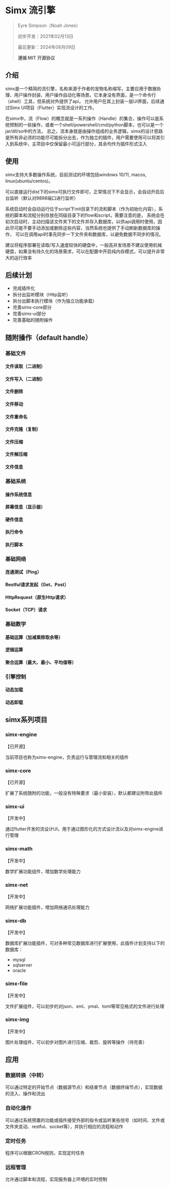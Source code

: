 # Simx 流引擎

> Eyre Simpson（Noah Jones）
>
> 初步开发：2021年02月13日
> 
> 最后更新：2024年08月09日
>
> **遵循 MIT 开源协议**

## 介绍
simx是一个精简的流引擎，名称来源于作者的宠物名称缩写，主要应用于数据处理、用户操作封装、用户操作自动化等场景。它本身没有界面，是一个命令行（shell）工具，但系统对外提供了api，
允许用户在其上封装一层UI界面，后续通过Simx UI项目（Flutter）实现流设计的工作。

在simx中，流（Flow）的概念就是一系列操作（Handle）的集合，操作可以是系统预制的一些操作，或者一个shell/powershell/cmd/python脚本，也可以是一个jar/dll/so中的方法，
总之，流本身就是由操作组成的业务逻辑，simx的设计思路是所有非必须的功能尽可能拆分出去，作为独立的插件，用户需要使用可以将其引入到系统中，主项目中仅保留最小可运行部分，其余均作为插件形式注入

## 使用

simx支持大多数操作系统，目前测试的环境包括windows 10/11, macos, linux(ubuntu/centos)。

可以直接运行dist下的simx可执行文件即可，正常情况下不会显示，会自动开启后台监听（默认对9898端口进行监听）

系统启动时会自动运行位于script下init目录下的流和脚本（作为初始化内容），系统的脚本和流程分别存放在同级目录下的flow和script，需要注意的是，
系统会在初次启动时，主动扫描该文件夹下的文件并存入数据库，以供api调用时使用，因此尽可能不要手动添加或删除这些内容，当然系统也提供了手动刷新数据库的操作，
可以在调用api时事先同步一下文件夹和数据库，以避免数据不同步的情况。

建议将程序部署在读取/写入速度较快的硬盘中，一般高并发场景不建议使用机械硬盘，如果没有持久化的场景需求，可以在配置中开启纯内存模式，可以提升非常大的运行效率

## 后续计划

- 完成插件化
- 拆分出监听模块（Http监听）
- 拆分出脚本执行模块（作为独立功能承载）
- 完善simx-core部分
- 完善simx-ui部分
- 完善基础的随附操作

## 随附操作（default handle）

### 基础文件

#### 文件读取（二进制）

#### 文件写入（二进制）

#### 文件删除

#### 文件移动

#### 文件重命名

#### 文件克隆（复制）

#### 文件压缩

#### 文件解压缩

#### 文件信息

### 基础系统

#### 操作系统信息

#### 屏幕信息（显示器）

#### 硬件信息

#### 执行命令

#### 执行脚本

### 基础网络

#### 连通测试（Ping）

#### Restful请求发起（Get、Post）

#### HttpRequest（原生Http请求）

#### Socket（TCP）请求

### 基础数学

#### 基础运算（加减乘除取余等）

#### 逻辑运算

#### 聚合运算（最大、最小、平均值等）

### 引擎控制

#### 动态加载

#### 动态卸载

## simx系列项目

### simx-engine

【已开源】

当前项目也称为simx-engine，负责运行与管理流和相关的插件

### simx-core

【已开源】

扩展了系统随附的功能，一般没有特殊要求（最小安装），默认都建议附带此插件

### simx-ui

【开发中】

通过flutter开发的流设计UI，用于通过图形化的方式设计流以及对simx-engine进行管理

### simx-math

【开发中】

数学扩展功能组件，增加数学处理能力

### simx-net

【开发中】

网络扩展功能插件，增加网络通讯处理能力

### simx-db

【开发中】

数据库扩展功能插件，可对多种常见数据库进行扩展使用，此插件计划支持以下的数据库：

- mysql
- sqlserver
- oracle

### simx-file

【开发中】

文件扩展组件，可以初步的对json、xml、ymal、toml等常见格式的文件进行处理

### simx-img

【开发中】

图片处理组件，可以初步对图片进行压缩、裁剪、旋转等操作（待完善）

## 应用

### 数据转换（中转）

可以通过特定的开始节点（数据源节点）和结束节点（数据终端节点），实现数据的流入、操作和流出

### 自动化操作

可以通过系统预置的功能或插件接受外部的指令或监听某些信号（如时间、文件或文件夹变动、restful、socket等），并执行相应的流程和动作

### 定时任务

程序可以根据CRON规则，实现定时任务

### 远程管理

允许通过脚本和流程，实现服务器上环境的实时控制
